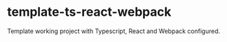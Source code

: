 # template-ts-react-webpack

Template working project with Typescript, React and Webpack configured.
